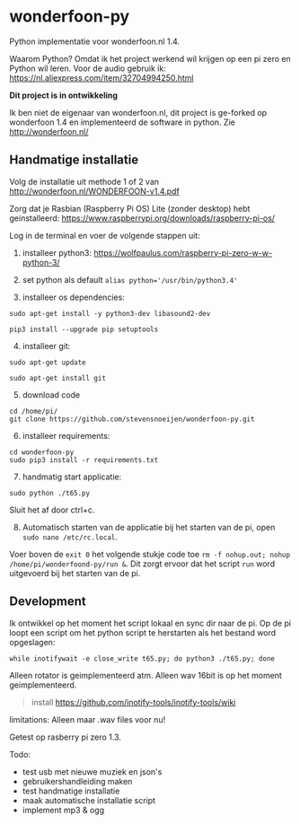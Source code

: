 # wonderfoon-py
Python implementatie voor wonderfoon.nl 1.4.

Waarom Python? Omdat ik het project werkend wil krijgen op een pi zero en Python wil leren.
Voor de audio gebruik ik: https://nl.aliexpress.com/item/32704994250.html

__Dit project is in ontwikkeling__

Ik ben niet de eigenaar van wonderfoon.nl, dit project is ge-forked op wonderfoon 1.4 en implementeerd de software in python.
Zie http://wonderfoon.nl/

## Handmatige installatie

Volg de installatie uit methode 1 of 2 van http://wonderfoon.nl/WONDERFOON-v1.4.pdf

Zorg dat je Rasbian (Raspberry Pi OS) Lite (zonder desktop) hebt geinstalleerd: https://www.raspberrypi.org/downloads/raspberry-pi-os/

Log in de terminal en voer de volgende stappen uit:

1. installeer python3: https://wolfpaulus.com/raspberry-pi-zero-w-w-python-3/

2. set python als default `alias python='/usr/bin/python3.4'`

3. installeer os dependencies:
```
sudo apt-get install -y python3-dev libasound2-dev

pip3 install --upgrade pip setuptools
```

4. installeer git:
```
sudo apt-get update

sudo apt-get install git
```

5. download code 
```
cd /home/pi/
git clone https://github.com/stevensnoeijen/wonderfoon-py.git
```

6. installeer requirements: 
```
cd wonderfoon-py
sudo pip3 install -r requirements.txt
```

7. handmatig start applicatie:
```
sudo python ./t65.py
```
Sluit het af door ctrl+c.

8. Automatisch starten van de applicatie bij het starten van de pi, open `sudo nano /etc/rc.local`.

Voer boven de `exit 0` het volgende stukje code toe `rm -f nohup.out; nohup /home/pi/wonderfoond-py/run &`. 
Dit zorgt ervoor dat het script `run` word uitgevoerd bij het starten van de pi.


## Development

Ik ontwikkel op het moment het script lokaal en sync dir naar de pi.
Op de pi loopt een script om het python script te herstarten als het bestand word opgeslagen:

`while inotifywait -e close_write t65.py; do python3 ./t65.py; done`

Alleen rotator is geimplementeerd atm.
Alleen wav 16bit is op het moment geimplementeerd.

> install https://github.com/inotify-tools/inotify-tools/wiki

limitations:
Alleen maar .wav files voor nu!

Getest op rasberry pi zero 1.3.

Todo: 

- test usb met nieuwe muziek en json's
- gebruikershandleiding maken 
- test handmatige installatie
- maak automatische installatie script
- implement mp3 & ogg